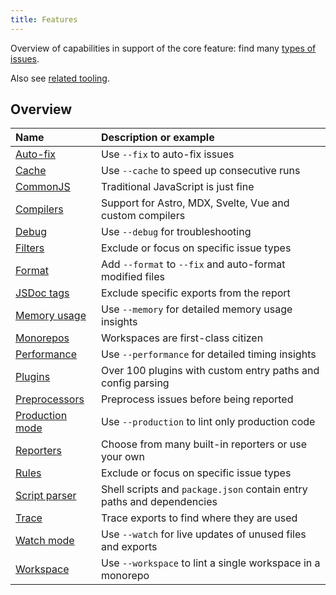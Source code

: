 ```yaml
---
title: Features
---
```


Overview of capabilities in support of the core feature: find many [types of
issues][1].

Also see [related tooling][2].

## Overview

| Name                  | Description or example                                                |
| :-------------------- | :-------------------------------------------------------------------- |
| [Auto-fix][3]         | Use `--fix` to auto-fix issues                                        |
| [Cache][4]            | Use `--cache` to speed up consecutive runs                            |
| [CommonJS][5]         | Traditional JavaScript is just fine                                   |
| [Compilers][6]        | Support for Astro, MDX, Svelte, Vue and custom compilers              |
| [Debug][7]            | Use `--debug` for troubleshooting                                     |
| [Filters][8]          | Exclude or focus on specific issue types                              |
| [Format][9]           | Add `--format` to `--fix` and auto-format modified files              |
| [JSDoc tags][10]      | Exclude specific exports from the report                              |
| [Memory usage][11]    | Use `--memory` for detailed memory usage insights                     |
| [Monorepos][12]       | Workspaces are first-class citizen                                    |
| [Performance][13]     | Use `--performance` for detailed timing insights                      |
| [Plugins][14]         | Over 100 plugins with custom entry paths and config parsing           |
| [Preprocessors][15]   | Preprocess issues before being reported                               |
| [Production mode][16] | Use `--production` to lint only production code                       |
| [Reporters][17]       | Choose from many built-in reporters or use your own                   |
| [Rules][18]           | Exclude or focus on specific issue types                              |
| [Script parser][19]   | Shell scripts and `package.json` contain entry paths and dependencies |
| [Trace][20]           | Trace exports to find where they are used                             |
| [Watch mode][21]      | Use `--watch` for live updates of unused files and exports            |
| [Workspace][22]       | Use `--workspace` to lint a single workspace in a monorepo            |

[1]: ../reference/issue-types.md
[2]: ../reference/related-tooling.md
[3]: ../features/auto-fix.mdx
[4]: ../reference/cli.md#--cache
[5]: ../guides/working-with-commonjs.md
[6]: ../features/compilers.md
[7]: ../guides/troubleshooting.md#issues-reported-by-knip
[8]: ../features/rules-and-filters.md#filters
[9]: ../features/auto-fix.mdx#format
[10]: ../reference/jsdoc-tsdoc-tags.md
[11]: ../reference/cli.md#--memory
[12]: ../features/monorepos-and-workspaces.md
[13]: ../reference/cli.md#--performance
[14]: ../explanations/plugins.md
[15]: ../features/reporters.md#preprocessors
[16]: ../features/production-mode.md
[17]: ../features/reporters.md
[18]: ../features/rules-and-filters.md#rules
[19]: ../features/script-parser.md
[20]: ../guides/troubleshooting.md#trace
[21]: ../reference/cli.md#--watch
[22]: ../features/monorepos-and-workspaces#lint-a-single-workspace
